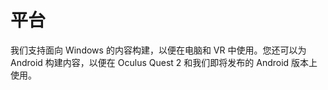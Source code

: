 # 平台

我们支持面向 Windows 的内容构建，以便在电脑和 VR 中使用。您还可以为 Android 构建内容，以便在 Oculus Quest 2 和我们即将发布的 Android 版本上使用。
